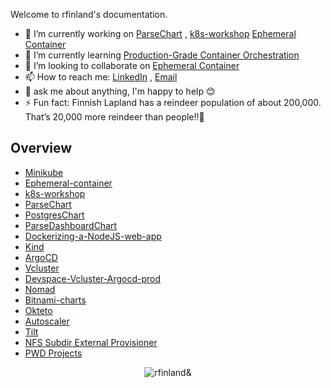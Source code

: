 
Welcome to rfinland's documentation.
- 🔭 I’m currently working on [ParseChart](https://github.com/rfinland/ansible-workshop) , [k8s-workshop](https://github.com/rfinland/k8s-workshop) [Ephemeral Container](https://github.com/rfinland/Ephemeral-container)
- 🌱 I’m currently learning [Production-Grade Container Orchestration](https://kubernetes.io/docs/home/)
- 👯 I’m looking to collaborate on [Ephemeral Container](https://github.com/rfinland/Ephemeral-container)
- 📫 How to reach me:  [LinkedIn](https://www.linkedin.com/in/rfinland/) , [Email](mailto:r.finland88@gmail.com)
- 💬 ask me about anything, I'm happy to help 😊
- ⚡ Fun fact: Finnish Lapland has a reindeer population of about 200,000. That’s 20,000 more reindeer than people!!🦌


## Overview
  - [Minikube](https://github.com/rfinland/Minikube) 
  - [Ephemeral-container](https://github.com/rfinland/Ephemeral-container)
  - [k8s-workshop](https://github.com/rfinland/k8s-workshop)
  - [ParseChart](https://github.com/rfinland/ParseChart)
  - [PostgresChart](https://github.com/rfinland/PostgresChart)
  - [ParseDashboardChart](https://github.com/rfinland/ParseDashboardChart)
  - [Dockerizing-a-NodeJS-web-app](https://github.com/rfinland/Dockerizing-a-NodeJS-web-app)
  - [Kind](https://github.com/rfinland/Kind) 
  - [ArgoCD](https://github.com/rfinland/argocd)
  - [Vcluster](https://github.com/rfinland/vcluster)
  - [Devspace-Vcluster-Argocd-prod](https://github.com/rfinland/Devspace-vcluster-argocd-prod)
  - [Nomad](https://github.com/rfinland/nomad)
  - [Bitnami-charts](https://github.com/rfinland/bitnami-charts)
  - [Okteto](https://github.com/rfinland/Okteto-HelloWorld)
  - [Autoscaler](https://github.com/rfinland/autoscaler)
  - [Tilt](https://github.com/rfinland/tilt-example-html)
  - [NFS Subdir External Provisioner](https://github.com/rfinland/nfs-subdir-external-provisioner)
  - [PWD Projects](https://github.com/search?q=user%3Arfinland+PWD)





<p align="center"> <img src="https://github-readme-stats.vercel.app/api?username=rfinland&show_icons=true&theme=gotham" alt="rfinland&" />
